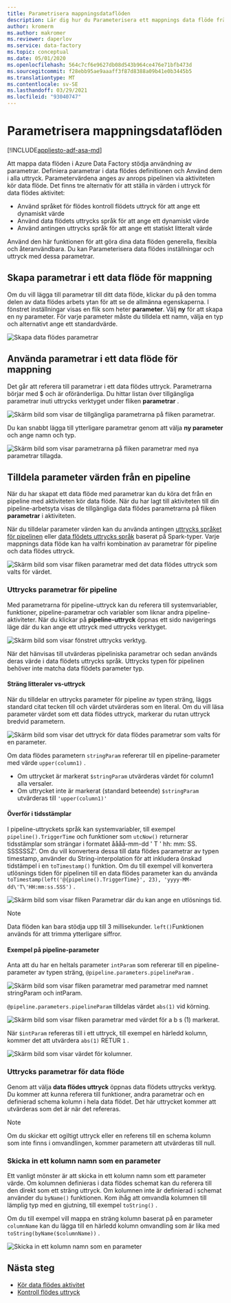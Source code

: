 ```yaml
---
title: Parametrisera mappningsdataflöden
description: Lär dig hur du Parameterisera ett mappnings data flöde från Data Factory-pipeliner
author: kromerm
ms.author: makromer
ms.reviewer: daperlov
ms.service: data-factory
ms.topic: conceptual
ms.date: 05/01/2020
ms.openlocfilehash: 564c7cf6e9627db08d543b964ce476e71bfb473d
ms.sourcegitcommit: f28ebb95ae9aaaff3f87d8388a09b41e0b3445b5
ms.translationtype: MT
ms.contentlocale: sv-SE
ms.lasthandoff: 03/29/2021
ms.locfileid: "93040747"
---
```

# <a name="parameterizing-mapping-data-flows"></a>Parametrisera mappningsdataflöden

[!INCLUDE[appliesto-adf-asa-md](includes/appliesto-adf-asa-md.md)] 

Att mappa data flöden i Azure Data Factory stödja användning av parametrar. Definiera parametrar i data flödes definitionen och Använd dem i alla uttryck. Parametervärdena anges av anrops pipelinen via aktiviteten kör data flöde. Det finns tre alternativ för att ställa in värden i uttryck för data flödes aktivitet:

* Använd språket för flödes kontroll flödets uttryck för att ange ett dynamiskt värde
* Använd data flödets uttrycks språk för att ange ett dynamiskt värde
* Använd antingen uttrycks språk för att ange ett statiskt litteralt värde

Använd den här funktionen för att göra dina data flöden generella, flexibla och återanvändbara. Du kan Parameterisera data flödes inställningar och uttryck med dessa parametrar.

## <a name="create-parameters-in-a-mapping-data-flow"></a>Skapa parametrar i ett data flöde för mappning

Om du vill lägga till parametrar till ditt data flöde, klickar du på den tomma delen av data flödes arbets ytan för att se de allmänna egenskaperna. I fönstret inställningar visas en flik som heter **parameter**. Välj **ny** för att skapa en ny parameter. För varje parameter måste du tilldela ett namn, välja en typ och alternativt ange ett standardvärde.

![Skapa data flödes parametrar](media/data-flow/create-params.png "Skapa data flödes parametrar")

## <a name="use-parameters-in-a-mapping-data-flow"></a>Använda parametrar i ett data flöde för mappning 

Det går att referera till parametrar i ett data flödes uttryck. Parametrarna börjar med $ och är oföränderliga. Du hittar listan över tillgängliga parametrar inuti uttrycks verktyget under fliken **parametrar** .

![Skärm bild som visar de tillgängliga parametrarna på fliken parametrar.](media/data-flow/parameter-expression.png "Parameter uttryck för data flöde")

Du kan snabbt lägga till ytterligare parametrar genom att välja **ny parameter** och ange namn och typ.

![Skärm bild som visar parametrarna på fliken parametrar med nya parametrar tillagda.](media/data-flow/new-parameter-expression.png "Parameter uttryck för data flöde")

## <a name="assign-parameter-values-from-a-pipeline"></a>Tilldela parameter värden från en pipeline

När du har skapat ett data flöde med parametrar kan du köra det från en pipeline med aktiviteten kör data flöde. När du har lagt till aktiviteten till din pipeline-arbetsyta visas de tillgängliga data flödes parametrarna på fliken **parametrar** i aktiviteten.

När du tilldelar parameter värden kan du använda antingen [uttrycks språket för pipelinen](control-flow-expression-language-functions.md) eller [data flödets uttrycks språk](data-flow-expression-functions.md) baserat på Spark-typer. Varje mappnings data flöde kan ha valfri kombination av parametrar för pipeline och data flödes uttryck.

![Skärm bild som visar fliken parametrar med det data flödes uttryck som valts för värdet.](media/data-flow/parameter-assign.png "Ange en data flödes parameter")

### <a name="pipeline-expression-parameters"></a>Uttrycks parametrar för pipeline

Med parametrarna för pipeline-uttryck kan du referera till systemvariabler, funktioner, pipeline-parametrar och variabler som liknar andra pipeline-aktiviteter. När du klickar på **pipeline-uttryck** öppnas ett sido navigerings läge där du kan ange ett uttryck med uttrycks verktyget.

![Skärm bild som visar fönstret uttrycks verktyg.](media/data-flow/parameter-pipeline.png "Ange en data flödes parameter")

När det hänvisas till utvärderas pipeliniska parametrar och sedan används deras värde i data flödets uttrycks språk. Uttrycks typen för pipelinen behöver inte matcha data flödets parameter typ. 

#### <a name="string-literals-vs-expressions"></a>Sträng litteraler vs-uttryck

När du tilldelar en uttrycks parameter för pipeline av typen sträng, läggs standard citat tecken till och värdet utvärderas som en literal. Om du vill läsa parameter värdet som ett data flödes uttryck, markerar du rutan uttryck bredvid parametern.

![Skärm bild som visar det uttryck för data flödes parametrar som valts för en parameter.](media/data-flow/string-parameter.png "Ange en data flödes parameter")

Om data flödes parametern `stringParam` refererar till en pipeline-parameter med värde `upper(column1)` . 

- Om uttrycket är markerat `$stringParam` utvärderas värdet för column1 alla versaler.
- Om uttrycket inte är markerat (standard beteende)  `$stringParam` utvärderas till `'upper(column1)'`

#### <a name="passing-in-timestamps"></a>Överför i tidsstämplar

I pipeline-uttryckets språk kan systemvariabler, till exempel `pipeline().TriggerTime` och funktioner som `utcNow()` returnerar tidsstämplar som strängar i formatet åååå-mm-dd \' T \' hh: mm: SS. SSSSSSZ'. Om du vill konvertera dessa till data flödes parametrar av typen timestamp, använder du String-interpolation för att inkludera önskad tidstämpel i en `toTimestamp()` funktion. Om du till exempel vill konvertera utlösnings tiden för pipelinen till en data flödes parameter kan du använda `toTimestamp(left('@{pipeline().TriggerTime}', 23), 'yyyy-MM-dd\'T\'HH:mm:ss.SSS')` . 

![Skärm bild som visar fliken Parametrar där du kan ange en utlösnings tid.](media/data-flow/parameter-timestamp.png "Ange en data flödes parameter")

> [!NOTE]
> Data flöden kan bara stödja upp till 3 millisekunder. `left()`Funktionen används för att trimma ytterligare siffror.

#### <a name="pipeline-parameter-example"></a>Exempel på pipeline-parameter

Anta att du har en heltals parameter `intParam` som refererar till en pipeline-parameter av typen sträng, `@pipeline.parameters.pipelineParam` . 

![Skärm bild som visar fliken parametrar med parametrar med namnet stringParam och intParam.](media/data-flow/parameter-pipeline-2.png "Ange en data flödes parameter")

`@pipeline.parameters.pipelineParam` tilldelas värdet `abs(1)` vid körning.

![Skärm bild som visar fliken parametrar med värdet för a b s (1) markerat.](media/data-flow/parameter-pipeline-4.png "Ange en data flödes parameter")

När `$intParam` refereras till i ett uttryck, till exempel en härledd kolumn, kommer det att utvärdera `abs(1)` RETUR `1` . 

![Skärm bild som visar värdet för kolumner.](media/data-flow/parameter-pipeline-3.png "Ange en data flödes parameter")

### <a name="data-flow-expression-parameters"></a>Uttrycks parametrar för data flöde

Genom att välja **data flödes uttryck** öppnas data flödets uttrycks verktyg. Du kommer att kunna referera till funktioner, andra parametrar och en definierad schema kolumn i hela data flödet. Det här uttrycket kommer att utvärderas som det är när det refereras.

> [!NOTE]
> Om du skickar ett ogiltigt uttryck eller en referens till en schema kolumn som inte finns i omvandlingen, kommer parametern att utvärderas till null.


### <a name="passing-in-a-column-name-as-a-parameter"></a>Skicka in ett kolumn namn som en parameter

Ett vanligt mönster är att skicka in ett kolumn namn som ett parameter värde. Om kolumnen definieras i data flödes schemat kan du referera till den direkt som ett sträng uttryck. Om kolumnen inte är definierad i schemat använder du `byName()` funktionen. Kom ihåg att omvandla kolumnen till lämplig typ med en gjutning, till exempel `toString()` .

Om du till exempel vill mappa en sträng kolumn baserat på en parameter `columnName` kan du lägga till en härledd kolumn omvandling som är lika med `toString(byName($columnName))` .

![Skicka in ett kolumn namn som en parameter](media/data-flow/parameterize-column-name.png "Skicka in ett kolumn namn som en parameter")

## <a name="next-steps"></a>Nästa steg
* [Kör data flödes aktivitet](control-flow-execute-data-flow-activity.md)
* [Kontroll flödes uttryck](control-flow-expression-language-functions.md)

